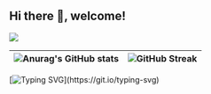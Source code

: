 ## Hi there 👋, welcome!

![](https://komarev.com/ghpvc/?username=MingshuoXu&color=green)

| ![Anurag's GitHub stats](https://github-readme-stats.vercel.app/api?username=MingshuoXu) | ![GitHub Streak](https://github-readme-streak-stats.herokuapp.com/?user=MingshuoXu) |
|:--------------------------------------------------------------------------------------:|:----------------------------------------------------------------------------------:|


[![Typing SVG](https://readme-typing-svg.demolab.com?font=Fira+Code&pause=1000&width=435&lines=Keep+going%2C+keep+opening.)](https://git.io/typing-svg)



<!--
**MingshuoXu/MingshuoXu** is a ✨ _special_ ✨ repository because its `README.md` (this file) appears on your GitHub profile.

Here are some ideas to get you started:

- 🔭 I’m currently working on ...
- 🌱 I’m currently learning ...
- 👯 I’m looking to collaborate on ...
- 🤔 I’m looking for help with ...
- 💬 Ask me about ...
- 📫 How to reach me: ...
- 😄 Pronouns: ...
- ⚡ Fun fact: ...
-->

